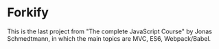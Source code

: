 # Forkify

This is the last project from "The complete JavaScript Course" by Jonas Schmedtmann, in which the main topics are MVC, ES6, Webpack/Babel.
